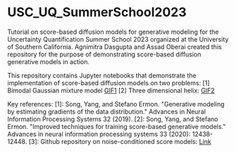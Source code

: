 # USC_UQ_SummerSchool2023
Tutorial on score-based diffusion models for generative modeling for the Uncertainty Quantification Summer School 2023 organized at the University of Southern California. Agnimitra Dasgupta and Assad Oberai created this repository for the purpose of demonstrating score-based diffusion generative models in action. 

This repository contains Jupyter notebooks that demonstrate the implementation of score-based diffusion models on two problems:
[1] Bimodal Gaussian mixture model [GIF1](https://github.com/adasgupta94/USC_UQ_SummerSchool2023/blob/main/toy2d.gif)
[2] Three dimensional helix: [GIF2](https://github.com/adasgupta94/USC_UQ_SummerSchool2023/blob/main/toy3d.gif)



Key references:
[1]: Song, Yang, and Stefano Ermon. "Generative modeling by estimating gradients of the data distribution." Advances in Neural Information Processing Systems 32 (2019).
[2]: Song, Yang, and Stefano Ermon. "Improved techniques for training score-based generative models." Advances in neural information processing systems 33 (2020): 12438-12448.
[3]:	Github repository on noise-conditioned score models: [Link](https://github.com/ermongroup/ncsnv2/tree/master)



